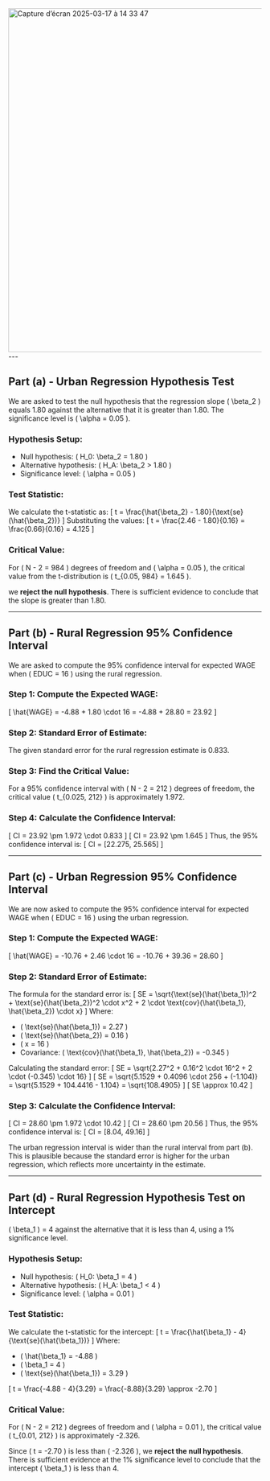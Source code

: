 
<img width="684" alt="Capture d’écran 2025-03-17 à 14 33 47" src="https://github.com/user-attachments/assets/3e51409c-2340-43e0-bb6c-44754a7b6669" />
---

## Part (a) - Urban Regression Hypothesis Test

We are asked to test the null hypothesis that the regression slope \( \beta_2 \) equals 1.80 against the alternative that it is greater than 1.80. The significance level is \( \alpha = 0.05 \).

### Hypothesis Setup:
- Null hypothesis: \( H_0: \beta_2 = 1.80 \)
- Alternative hypothesis: \( H_A: \beta_2 > 1.80 \)
- Significance level: \( \alpha = 0.05 \)

### Test Statistic:
We calculate the t-statistic as:
\[
t = \frac{\hat{\beta_2} - 1.80}{\text{se}(\hat{\beta_2})}
\]
Substituting the values:
\[
t = \frac{2.46 - 1.80}{0.16} = \frac{0.66}{0.16} = 4.125
\]

### Critical Value:
For \( N - 2 = 984 \) degrees of freedom and \( \alpha = 0.05 \), the critical value from the t-distribution is \( t_{0.05, 984} = 1.645 \).

we **reject the null hypothesis**. There is sufficient evidence to conclude that the slope is greater than 1.80.

---

## Part (b) - Rural Regression 95% Confidence Interval

We are asked to compute the 95% confidence interval for expected WAGE when \( EDUC = 16 \) using the rural regression.

### Step 1: Compute the Expected WAGE:
\[
\hat{WAGE} = -4.88 + 1.80 \cdot 16 = -4.88 + 28.80 = 23.92
\]

### Step 2: Standard Error of Estimate:
The given standard error for the rural regression estimate is 0.833.

### Step 3: Find the Critical Value:
For a 95% confidence interval with \( N - 2 = 212 \) degrees of freedom, the critical value \( t_{0.025, 212} \) is approximately 1.972.

### Step 4: Calculate the Confidence Interval:
\[
CI = 23.92 \pm 1.972 \cdot 0.833
\]
\[
CI = 23.92 \pm 1.645
\]
Thus, the 95% confidence interval is:
\[
CI = [22.275, 25.565]
\]

---

## Part (c) - Urban Regression 95% Confidence Interval

We are now asked to compute the 95% confidence interval for expected WAGE when \( EDUC = 16 \) using the urban regression.

### Step 1: Compute the Expected WAGE:
\[
\hat{WAGE} = -10.76 + 2.46 \cdot 16 = -10.76 + 39.36 = 28.60
\]

### Step 2: Standard Error of Estimate:
The formula for the standard error is:
\[
SE = \sqrt{\text{se}(\hat{\beta_1})^2 + \text{se}(\hat{\beta_2})^2 \cdot x^2 + 2 \cdot \text{cov}(\hat{\beta_1}, \hat{\beta_2}) \cdot x}
\]
Where:
- \( \text{se}(\hat{\beta_1}) = 2.27 \)
- \( \text{se}(\hat{\beta_2}) = 0.16 \)
- \( x = 16 \)
- Covariance: \( \text{cov}(\hat{\beta_1}, \hat{\beta_2}) = -0.345 \)

Calculating the standard error:
\[
SE = \sqrt{2.27^2 + 0.16^2 \cdot 16^2 + 2 \cdot (-0.345) \cdot 16}
\]
\[
SE = \sqrt{5.1529 + 0.4096 \cdot 256 + (-1.104)} = \sqrt{5.1529 + 104.4416 - 1.104} = \sqrt{108.4905}
\]
\[
SE \approx 10.42
\]

### Step 3: Calculate the Confidence Interval:
\[
CI = 28.60 \pm 1.972 \cdot 10.42
\]
\[
CI = 28.60 \pm 20.56
\]
Thus, the 95% confidence interval is:
\[
CI = [8.04, 49.16]
\]

The urban regression interval is wider than the rural interval from part (b). This is plausible because the standard error is higher for the urban regression, which reflects more uncertainty in the estimate.

---

## Part (d) - Rural Regression Hypothesis Test on Intercept

 \( \beta_1 \) = 4 against the alternative that it is less than 4, using a 1% significance level.

### Hypothesis Setup:
- Null hypothesis: \( H_0: \beta_1 = 4 \)
- Alternative hypothesis: \( H_A: \beta_1 < 4 \)
- Significance level: \( \alpha = 0.01 \)

### Test Statistic:
We calculate the t-statistic for the intercept:
\[
t = \frac{\hat{\beta_1} - 4}{\text{se}(\hat{\beta_1})}
\]
Where:
- \( \hat{\beta_1} = -4.88 \)
- \( \beta_1 = 4 \)
- \( \text{se}(\hat{\beta_1}) = 3.29 \)

\[
t = \frac{-4.88 - 4}{3.29} = \frac{-8.88}{3.29} \approx -2.70
\]

### Critical Value:
For \( N - 2 = 212 \) degrees of freedom and \( \alpha = 0.01 \), the critical value \( t_{0.01, 212} \) is approximately -2.326.

Since \( t = -2.70 \) is less than \( -2.326 \), we **reject the null hypothesis**. There is sufficient evidence at the 1% significance level to conclude that the intercept \( \beta_1 \) is less than 4.
